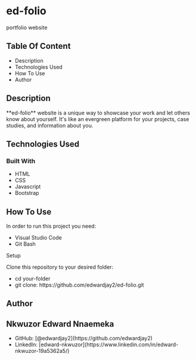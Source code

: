 # ed-folio
portfolio website

<h2>Table Of Content</h2>
<ul>
<li>Description</li>
<li>Technologies Used</li>
<li>How To Use</li>
<li>Author</li>
</ul>
<section><h1>Description</h1>
**ed-folio** website is a unique way to showcase your work and let others know about yourself. It's like an evergreen platform for your projects, case studies, and information about you.


</section>

<section><h2>Technologies Used</h2>
<h3>Built With</h3>
<ul>
<li>HTML</li>
<li>CSS</li>
<li>Javascript</li>
<li>Bootstrap</li>
</ul>

</section>

<section><h2>How To Use</h2>
In order to run this project you need:
<ul>
<li>Visual Studio Code</li>
<li>Git Bash</li>
</ul>


Setup

Clone this repository to your desired folder:
<ul>
<li>cd your-folder</li>
<li>git clone: https://github.com/edwardjay2/ed-folio.git</li>
</ul>



</section>

<section><h2>Author</h2>
<h2>Nkwuzor Edward Nnaemeka</h2>
<ul>
<li>GitHub: [@edwardjay2](https://github.com/edwardjay2)</li>
<li>LinkedIn: [edward-nkwuzor](https://www.linkedin.com/in/edward-nkwuzor-19a5362a5/)</li>
</ul>
</section>
